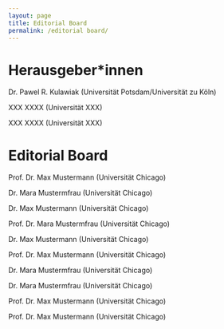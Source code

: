 ```yaml
---
layout: page
title: Editorial Board
permalink: /editorial board/
---
```


# Herausgeber\*innen

Dr. Pawel R. Kulawiak (Universität Potsdam/Universität zu Köln)

XXX XXXX (Universität XXX)

XXX XXXX (Universität XXX)

# Editorial Board

Prof. Dr. Max Mustermann (Universität Chicago)

Dr. Mara Mustermfrau (Universität Chicago) 

Dr. Max Mustermann (Universität Chicago) 

Prof. Dr. Mara Mustermfrau (Universität Chicago) 

Dr. Max Mustermann (Universität Chicago) 

Prof. Dr. Max Mustermann (Universität Chicago) 

Dr. Mara Mustermfrau (Universität Chicago) 

Dr. Mara Mustermfrau (Universität Chicago) 

Prof. Dr. Max Mustermann (Universität Chicago) 

Prof. Dr. Max Mustermann (Universität Chicago)
